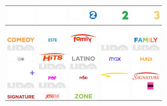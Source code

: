 | ![](https://raw.githubusercontent.com/RevGear/logo/master/International/HBO/HBO-1-Canada.png) | ![](https://raw.githubusercontent.com/RevGear/logo/master/International/HBO/HBO-2-Canada.png) | ![](https://raw.githubusercontent.com/RevGear/logo/master/International/HBO/HBO-2-Latin-America.png) | ![](https://raw.githubusercontent.com/RevGear/logo/master/International/HBO/HBO-2.png) | ![](https://raw.githubusercontent.com/RevGear/logo/master/International/HBO/HBO-3.png) | 
|:---:|:---:|:---:|:---:|:---:| 
| ![](https://raw.githubusercontent.com/RevGear/logo/master/International/HBO/HBO-Comedy.png) | ![](https://raw.githubusercontent.com/RevGear/logo/master/International/HBO/HBO-Este.png) | ![](https://raw.githubusercontent.com/RevGear/logo/master/International/HBO/HBO-Family-Asia.png) | ![](https://raw.githubusercontent.com/RevGear/logo/master/International/HBO/HBO-Family-Latin-America.png) | ![](https://raw.githubusercontent.com/RevGear/logo/master/International/HBO/HBO-Family.png) | 
| ![](https://raw.githubusercontent.com/RevGear/logo/master/International/HBO/HBO-Go.png) | ![](https://raw.githubusercontent.com/RevGear/logo/master/International/HBO/HBO-Hits.png) | ![](https://raw.githubusercontent.com/RevGear/logo/master/International/HBO/HBO-Latino.png) | ![](https://raw.githubusercontent.com/RevGear/logo/master/International/HBO/HBO-Max.png) | ![](https://raw.githubusercontent.com/RevGear/logo/master/International/HBO/HBO-Mundi.png) | 
| ![](https://raw.githubusercontent.com/RevGear/logo/master/International/HBO/HBO-Plus.png) | ![](https://raw.githubusercontent.com/RevGear/logo/master/International/HBO/HBO-Pop.png) | ![](https://raw.githubusercontent.com/RevGear/logo/master/International/HBO/HBO-Red.png) | ![](https://raw.githubusercontent.com/RevGear/logo/master/International/HBO/HBO-Signature-Asia.png) | ![](https://raw.githubusercontent.com/RevGear/logo/master/International/HBO/HBO-Signature-Latin-America.png) | 
| ![](https://raw.githubusercontent.com/RevGear/logo/master/International/HBO/HBO-Signature.png) | ![](https://raw.githubusercontent.com/RevGear/logo/master/International/HBO/HBO-Xtreme.png) | ![](https://raw.githubusercontent.com/RevGear/logo/master/International/HBO/HBO-Zone.png) | ![](https://raw.githubusercontent.com/RevGear/logo/master/International/HBO/HBO.png) | ![](https://raw.githubusercontent.com/RevGear/logo/master/International/HBO/Hot-HBO-.png) | 
